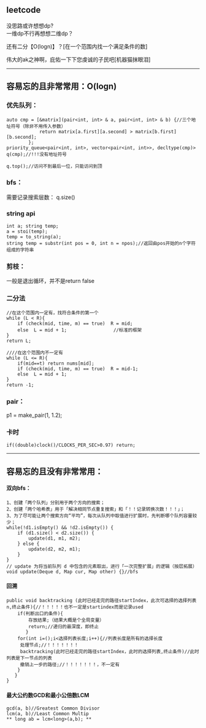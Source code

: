 ## leetcode  


没思路或许想想dp?  
一维dp不行再想想二维dp？  

还有二分【O(logn)】？[在一个范围内找一个满足条件的数]  









伟大的ak之神啊，庇佑一下下您虔诚的子民吧[机器猫抹眼泪]  

---

## 容易忘的且非常常用：O(logn)
### 优先队列：  
```
auto cmp = [&matrix](pair<int, int> & a, pair<int, int> & b) {//三个地址符号（除非不用传入参数）
            return matrix[a.first][a.second] > matrix[b.first][b.second];
        };
priority_queue<pair<int, int>, vector<pair<int, int>>, decltype(cmp)> q(cmp);//!!!没有地址符号
```
```
q.top();//访问不到最后一位，只能访问到顶
```
### bfs：  
需要记录搜索层数： q.size()
### string api  
```
int a; string temp;
a = stoi(temp);
temp = to_string(a);
string temp = substr(int pos = 0, int n = npos);//返回由pos开始的n个字符组成的字符串
```
### 剪枝：  
一般是退出循环，并不是return false

### 二分法
```
//在这个范围内一定有，找符合条件的第一个
while (L < R){ 
    if (check(mid, time, m) == true)  R = mid;
    else  L = mid + 1;                 //标准的框架
}
return L;

////在这个范围内不一定有
while (L <= R){   
    if(mid==t) return nums[mid];
    if (check(mid, time, m) == true)  R = mid-1;
    else  L = mid + 1;                 
}
return -1;
```

### pair：  
p1 = make_pair(1, 1.2);

### 卡时
```
if((double)clock()/CLOCKS_PER_SEC>0.97) return;
```

---
## 容易忘的且没有非常常用：
#### 双向bfs：
```
1、创建「两个队列」分别用于两个方向的搜索；  
2、创建「两个哈希表」用于「解决相同节点重复搜索」和「！！记录转换次数！！！」；  
3、为了尽可能让两个搜索方向“平均”，每次从队列中取值进行扩展时，先判断哪个队列容量较少；  
while(!d1.isEmpty() && !d2.isEmpty()) {
    if (d1.size() < d2.size()) {
        update(d1, m1, m2);
    } else {
        update(d2, m2, m1);
    }
}
// update 为将当前队列 d 中包含的元素取出，进行「一次完整扩展」的逻辑（按层拓展）
void update(Deque d, Map cur, Map other) {}//bfs
```
#### 回溯
```
public void backtracking (此时已经走完的路径startIndex，此次可选择的选择列表n,终止条件){//！！！！！也不一定是startindex而是记录used
    if(判断出口的条件){
        存放结果;（结果大概是个全局变量）
        return;//递归的最深度，即终止
       }
    for(int i=();i<选择列表长度;i++){//列表长度是所有的选择长度
     处理节点;//！！！！！！！
     backtracking(此时已经走完的路径startIndex，此时的选择列表,终止条件)//此时列表是下一节点的列表
     撤销上一步的路径;//！！！！！！！，不一定有
    }
   }
}
```
#### 最大公约数GCD和最小公倍数LCM
```
gcd(a, b)//Greatest Common Divisor
lcm(a, b)//Least Common Multip
** long ab = lcm<long>(a,b); **
```
